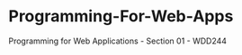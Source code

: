 Programming-For-Web-Apps
========================

Programming for Web Applications - Section 01 - WDD244
